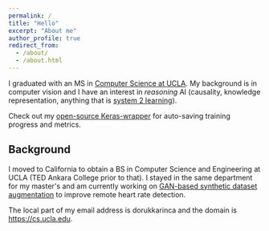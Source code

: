 ```yaml
---
permalink: /
title: "Hello"
excerpt: "About me"
author_profile: true
redirect_from: 
  - /about/
  - /about.html
---
```


I graduated with an MS in [Computer Science at UCLA](https://cs.ucla.edu). My background is in computer vision and I have an interest in *reasoning* AI (causality, knowledge representation, anything that is [system 2 learning](https://bdtechtalks.com/2019/12/23/yoshua-bengio-neurips-2019-deep-learning/)).

Check out my [open-source Keras-wrapper](https://github.com/dorukkarinca/keras-buoy) for auto-saving training progress and metrics.

Background
------
I moved to California to obtain a BS in Computer Science and Engineering at UCLA (TED Ankara College prior to that). I stayed in the same department for my master's and am currently working on [GAN-based synthetic dataset augmentation](https://dorukkarinca.com/publication/2021-06-10-overcoming-difficulty-in-obtaining) to improve remote heart rate detection.

The local part of my email address is dorukkarinca and the domain is https://cs.ucla.edu.